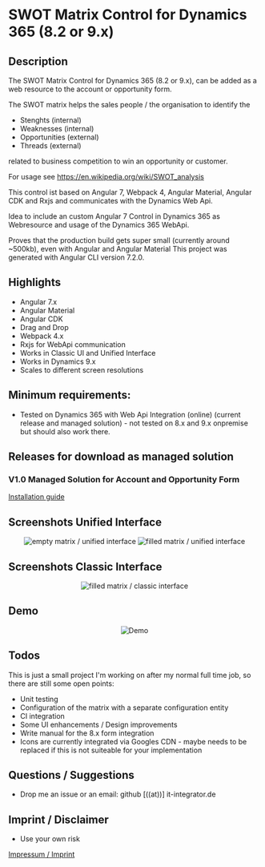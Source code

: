 # SWOT Matrix Control for Dynamics 365 (8.2 or 9.x)

## Description

The SWOT Matrix Control for Dynamics 365 (8.2 or 9.x), can be added as a web resource to the account or opportunity form.

The SWOT matrix helps the sales people / the organisation to identify the

* Stenghts (internal)
* Weaknesses (internal)
* Opportunities (external)
* Threads (external)

related to business competition to win an opportunity or customer.

For usage see https://en.wikipedia.org/wiki/SWOT_analysis

This control ist based on Angular 7, Webpack 4, Angular Material, Angular CDK and Rxjs and communicates with the Dynamics Web Api.

Idea to include an custom Angular 7 Control in Dynamics 365 as Webresource and usage of the Dynamics 365 WebApi.

Proves that the production build gets super small (currently around ~500kb), even with Angular and Angular Material
This project was generated with Angular CLI version 7.2.0.

## Highlights

* Angular 7.x
* Angular Material
* Angular CDK
* Drag and Drop
* Webpack 4.x
* Rxjs for WebApi communication
* Works in Classic UI and Unified Interface
* Works in Dynamics 9.x
* Scales to different screen resolutions

## Minimum requirements:

* Tested on Dynamics 365 with Web Api Integration (online) (current release and managed solution) - not tested on 8.x and 9.x onpremise but should also work there.

## Releases for download as managed solution

### V1.0 Managed Solution for Account and Opportunity Form


<a href="../master/install.md">Installation guide</a>


## Screenshots Unified Interface

<p align="center">
  <img src="../master/Screenshots/empty-unified.JPG" title="empty matrix / unified interface">
    <img src="../master/Screenshots/filled-unified.JPG" title="filled matrix / unified interface">
</p>

## Screenshots Classic Interface

<p align="center">
  <img src="../master/Screenshots/filled-classic.JPG" title="filled matrix / classic interface">
</p>

## Demo

<p align="center">
  <img src="../master/Screenshots/Demo.gif" title="Demo">
</p>

## Todos

This is just a small project I'm working on after my normal full time job, so there are still some open points:

* Unit testing
* Configuration of the matrix with a separate configuration entity
* CI integration
* Some UI enhancements / Design improvements
* Write manual for the 8.x form integration
* Icons are currently integrated via Googles CDN - maybe needs to be replaced if this is not suiteable for your implementation

## Questions / Suggestions

* Drop me an issue or an email: github [((at))] it-integrator.de

## Imprint / Disclaimer

* Use your own risk

<a href="../master/legal.imprint.md">Impressum / Imprint</a>
